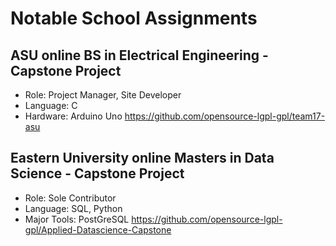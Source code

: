 # Notable School Assignments

## ASU online BS in Electrical Engineering - Capstone Project
- Role: Project Manager, Site Developer
- Language: C
- Hardware: Arduino Uno
https://github.com/opensource-lgpl-gpl/team17-asu

## Eastern University online Masters in Data Science - Capstone Project
- Role: Sole Contributor
- Language: SQL, Python
- Major Tools: PostGreSQL
https://github.com/opensource-lgpl-gpl/Applied-Datascience-Capstone
